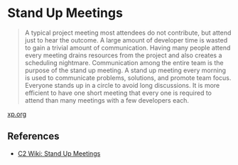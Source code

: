 # Stand Up Meetings

> A typical project meeting most attendees do not contribute, but attend just to hear the outcome. A large amount of developer time is wasted to gain a trivial amount of communication. Having many people attend every meeting drains resources from the project and also creates a scheduling nightmare.
 Communication among the entire team is the purpose of the stand up meeting. A stand up meeting every morning is used to communicate problems, solutions, and promote team focus. Everyone stands up in a circle to avoid long discussions. It is more efficient to have one short meeting that every one is required to attend than many meetings with a few developers each.

[xp.org](http://www.extremeprogramming.org/rules/standupmeeting.html)

## References

* [C2 Wiki: Stand Up Meetings](https://c2.com/cgi/wiki?StandUpMeetings)
